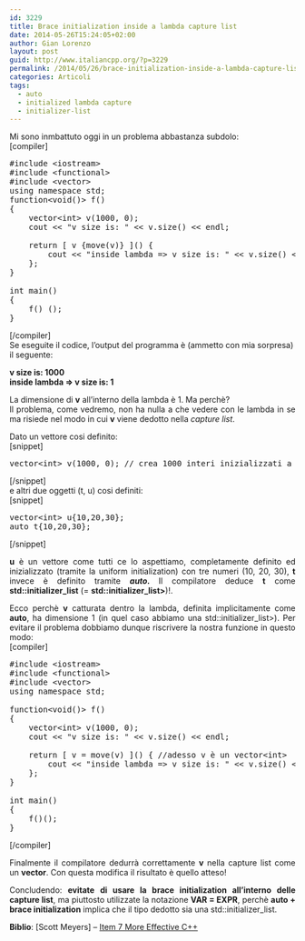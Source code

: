 ```yaml
---
id: 3229
title: Brace initialization inside a lambda capture list
date: 2014-05-26T15:24:05+02:00
author: Gian Lorenzo
layout: post
guid: http://www.italiancpp.org/?p=3229
permalink: /2014/05/26/brace-initialization-inside-a-lambda-capture-list/
categories: Articoli
tags:
  - auto
  - initialized lambda capture
  - initializer-list
---
```

Mi sono inmbattuto oggi in un problema abbastanza subdolo:  
[compiler]

<pre>#include &lt;iostream&gt;
#include &lt;functional&gt;
#include &lt;vector&gt;
using namespace std;
function&lt;void()&gt; f()
{
    vector&lt;int&gt; v(1000, 0);
    cout &lt;&lt; "v size is: " &lt;&lt; v.size() &lt;&lt; endl;

    return [ v {move(v)} ]() {
        cout &lt;&lt; "inside lambda =&gt; v size is: " &lt;&lt; v.size() &lt;&lt; endl;
    };
}

int main()
{
    f() ();
}</pre>

[/compiler]  
Se eseguite il codice, l&#8217;output del programma è (ammetto con mia sorpresa) il seguente:

**v size is: 1000**  
**inside lambda => v size is: 1**

<p style="text-align: justify;">
  La dimensione di <strong>v</strong> all&#8217;interno della lambda è 1. Ma perchè?<br /> Il problema, come vedremo, non ha nulla a che vedere con le lambda in se ma risiede nel modo in cui <strong>v</strong> viene dedotto nella <em>capture list</em>.
</p>

Dato un vettore cosi definito:  
[snippet]

<pre>vector&lt;int&gt; v(1000, 0); // crea 1000 interi inizializzati a 0</pre>

[/snippet]  
e altri due oggetti (t, u) cosi definiti:  
[snippet]

<pre>vector&lt;int&gt; u{10,20,30};
auto t{10,20,30};</pre>

[/snippet]

<p style="text-align: justify;">
  <strong>u</strong> è un vettore come tutti ce lo aspettiamo, completamente definito ed inizializzato (tramite la uniform initialization) con tre numeri (10, 20, 30), <strong>t</strong> invece è definito tramite <em><strong>auto. </strong></em>Il compilatore deduce <strong>t</strong> come <strong>std::initializer_list<decltype(v)></strong> (= <strong>std::initializer_list<vector<int>></strong>)!.
</p>

<p style="text-align: justify;">
  Ecco perchè <strong>v</strong> catturata dentro la lambda, definita implicitamente come <strong>auto</strong>, ha dimensione 1 (in quel caso abbiamo una std::initializer_list<vector<int>>). Per evitare il problema dobbiamo dunque riscrivere la nostra funzione in questo modo:<br /> [compiler]
</p>

<pre>#include &lt;iostream&gt;
#include &lt;functional&gt;
#include &lt;vector&gt;
using namespace std;

function&lt;void()&gt; f()
{
    vector&lt;int&gt; v(1000, 0);
    cout &lt;&lt; "v size is: " &lt;&lt; v.size() &lt;&lt; endl;

    return [ v = move(v) ]() { //adesso v è un vector&lt;int&gt;
        cout &lt;&lt; "inside lambda =&gt; v size is: " &lt;&lt; v.size() &lt;&lt; endl;
    };
}

int main()
{
    f()();
}</pre>

[/compiler]

<p style="text-align: justify;">
  Finalmente il compilatore dedurrà correttamente <strong>v</strong> nella capture list come un <strong>vector<int></strong>. Con questa modifica il risultato è quello atteso!
</p>

<p style="text-align: justify;">
  Concludendo: <strong>evitate</strong> <strong>di usare la brace initialization all&#8217;interno delle capture list</strong>, ma piuttosto utilizzate la notazione <strong>VAR = EXPR</strong>, perchè <strong>auto + brace initialization</strong> implica che il tipo dedotto sia una std::initializer_list.
</p>

**Biblio**: [Scott Meyers] &#8211; <a title="Item 7 - More Effective C++" href="http://aristeia.com/EC++11-14/parens%20or%20braces%202014-03-18.pdf" target="_blank">Item 7 More Effective C++</a>